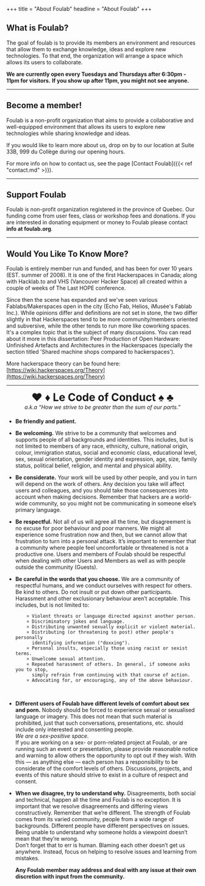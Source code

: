 +++
title = "About Foulab"
headline = "About Foulab"
+++

## What is Foulab?

The goal of foulab is to provide its members an environment and resources that allow them to exchange knowledge, ideas and explore new technologies. To that end, the organization will arrange a space which allows its users to collaborate.


**We are currently open every Tuesdays and Thursdays after 6:30pm - 11pm for visitors.**
**If you show up after 11pm, you might not see anyone.**

---

## Become a member!

Foulab is a non-profit organization that aims to provide a collaborative and well-equipped environment that allows its users to explore new technologies while sharing knowledge and ideas.

If you would like to learn more about us, drop on by to our location at Suite 33B, 999 du Collège during our opening hours.

For more info on how to contact us, see the page [Contact Foulab]({{< ref "contact.md" >}}).

---

## Support Foulab

Foulab is non-profit organization registered in the province of Quebec. Our funding come from user fees, class or workshop fees and donations. If you are interested in donating equipment or money to Foulab please contact **info at foulab.org**.

---

## Would You Like To Know More?

Foulab is entirely member run and funded, and has been for over 10 years (EST. summer of 2008). It is one of the first Hackerspaces in Canada; along with Hacklab.to and VHS (Vancouver Hacker Space) all created within a couple of weeks of The Last HOPE conference.

Since then the scene has expanded and we've seen various Fablabs/Makerspaces open in the city (Echo Fab, Helios, iMusée's Fablab Inc.).
While opinions differ and definitions are not set in stone, the two differ slightly in that Hackerspaces tend to be more community/members oriented and subversive, while the other tends to run more like coworking spaces. It's a complex topic that is the subject of many discussions. You can read about it more in this dissertation: Peer Production of Open Hardware: Unfinished Artefacts and Architectures in the Hackerspaces (specially the section titled 'Shared machine shops compared to hackerspaces').

More hackerspace theory can be found here:
[https://wiki.hackerspaces.org/Theory](https://wiki.hackerspaces.org/Theory)

---

<div style="text-align: center; margin-top: 10px; margin-bottom: 20px;"><h1 style="margin: 0;">♥ ♦ Le Code of Conduct ♠ ♣</h1>
<em>a.k.a “How we strive to be greater than the sum of our parts.”</em>
</div>
<ul style="list-style-position:outside;">
<li>
<p><strong>Be friendly and patient.</strong></p>
</li>
<li>
<p><strong>Be welcoming.</strong> We strive to be a community that welcomes and supports people of all backgrounds and identities. This includes, but is not limited to members of any race, ethnicity, culture, national origin, colour, immigration status, social and economic class, educational level, sex, sexual orientation, gender identity and expression, age, size, family status, political belief, religion, and mental and physical ability.</p>
</li>
<li>
<p><strong>Be considerate.</strong> Your work will be used by other people, and you in turn will depend on the work of others. Any decision you take will affect users and colleagues, and you should take those consequences into account when making decisions. Remember that hackers are a world-wide community, so you might not be communicating in someone else’s primary language.</p>
</li>
<li>
<p><strong>Be respectful.</strong> Not all of us will agree all the time, but disagreement is no excuse for poor behaviour and poor manners. We might all experience some frustration now and then, but we cannot allow that frustration to turn into a personal attack. It’s important to remember that a community where people feel uncomfortable or threatened is not a productive one. Users and members of Foulab should be respectful when dealing with other Users and Members as well as with people outside the community (Guests).</p>
</li>
<li>
<p><strong>Be careful in the words that you choose.</strong> We are a community of respectful humans, and we conduct ourselves with respect for others. Be kind to others. Do not insult or put down other participants. Harassment and other exclusionary behaviour aren’t acceptable. This includes, but is not limited to:</p>
<pre><code>    ¤ Violent threats or language directed against another person.
    ¤ Discriminatory jokes and language.
    ¤ Distributing unwanted sexually explicit or violent material.
    ¤ Distributing (or threatening to post) other people's personally
      identifying information (&quot;doxxing&quot;).
    ¤ Personal insults, especially those using racist or sexist terms.
    ¤ Unwelcome sexual attention.
    ¤ Repeated harassment of others. In general, if someone asks you to stop,
      simply refrain from continuing with that course of action.
    ¤ Advocating for, or encouraging, any of the above behaviour.
</code></pre>
</li>
<br />
<li>
<p><strong>Different users of Foulab have different levels of comfort about sex and porn.</strong> Nobody should be forced to experience sexual or sexualised language or imagery. This does not mean that such material is prohibited, just that such conversations, presentations, etc. should include only interested and consenting people. <br/><em>We are a sex-positive space.</em><br>
If you are working on a sex- or porn-related project at Foulab, or are running such an event or presentation, please provide reasonable notice and warning to allow others the opportunity to opt out if they wish. With this — as anything else — each person has a responsibility to be considerate of the comfort levels of others. Discussions, projects, and events of this nature should strive to exist in a culture of respect and consent.</p>
</li>
<li>
<p><strong>When we disagree, try to understand why.</strong> Disagreements, both social and technical, happen all the time and Foulab is no exception. It is important that we resolve disagreements and differing views constructively. Remember that we’re different. The strength of Foulab comes from its varied community, people from a wide range of backgrounds. Different people have different perspectives on issues. Being unable to understand why someone holds a viewpoint doesn’t mean that they’re wrong.<br/>
Don’t forget that to err is human. Blaming each other doesn’t get us anywhere. Instead, focus on helping to resolve issues and learning from mistakes.</p>
			    <p><strong>Any Foulab member may address and deal with any issue at their own discretion with input from the community.</strong></p>
			    </li>
			    </ul>

